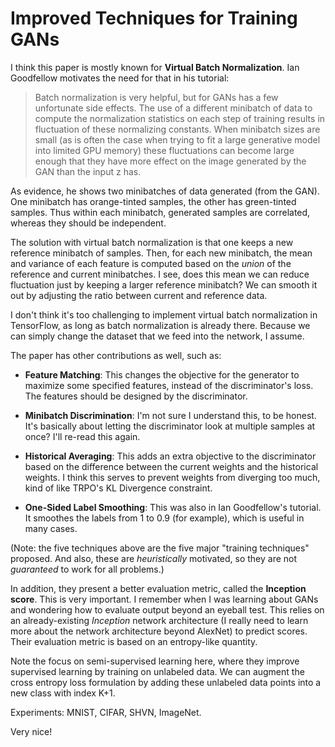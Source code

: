 # Improved Techniques for Training GANs

I think this paper is mostly known for **Virtual Batch Normalization**.  Ian
Goodfellow motivates the need for that in his tutorial:

> Batch normalization is very helpful, but for GANs has a few unfortunate side
> effects. The use of a different minibatch of data to compute the normalization
> statistics on each step of training results in fluctuation of these
> normalizing constants. When minibatch sizes are small (as is often the case
> when trying to fit a large generative model into limited GPU memory) these
> fluctuations can become large enough that they have more effect on the image
> generated by the GAN than the input z has. 

As evidence, he shows two minibatches of data generated (from the GAN). One
minibatch has orange-tinted samples, the other has green-tinted samples. Thus
within each minibatch, generated samples are correlated, whereas they should be
independent.

The solution with virtual batch normalization is that one keeps a new reference
minibatch of samples. Then, for each new minibatch, the mean and variance of
each feature is computed based on the *union* of the reference and current
minibatches. I see, does this mean we can reduce fluctuation just by keeping a
larger reference minibatch? We can smooth it out by adjusting the ratio between
current and reference data.

I don't think it's too challenging to implement virtual batch normalization in
TensorFlow, as long as batch normalization is already there. Because we can
simply change the dataset that we feed into the network, I assume.

The paper has other contributions as well, such as:

- **Feature Matching**: This changes the objective for the generator to maximize
  some specified features, instead of the discriminator's loss. The features
  should be designed by the discriminator.

- **Minibatch Discrimination**: I'm not sure I understand this, to be honest.
  It's basically about letting the discriminator look at multiple samples at
  once? I'll re-read this again.

- **Historical Averaging**: This adds an extra objective to the discriminator
  based on the difference between the current weights and the historical
  weights. I think this serves to prevent weights from diverging too much, kind
  of like TRPO's KL Divergence constraint.

- **One-Sided Label Smoothing**: This was also in Ian Goodfellow's tutorial. It
  smoothes the labels from 1 to 0.9 (for example), which is useful in many
  cases.

(Note: the five techniques above are the five major "training techniques"
proposed. And also, these are *heuristically* motivated, so they are not
*guaranteed* to work for all problems.)

In addition, they present a better evaluation metric, called the **Inception
score**. This is very important. I remember when I was learning about GANs and
wondering how to evaluate output beyond an eyeball test. This relies on an
already-existing *Inception* network architecture (I really need to learn more
about the network architecture beyond AlexNet) to predict scores. Their
evaluation metric is based on an entropy-like quantity.

Note the focus on semi-supervised learning here, where they improve supervised
learning by training on unlabeled data. We can augment the cross entropy loss
formulation by adding these unlabeled data points into a new class with index
K+1.

Experiments: MNIST, CIFAR, SHVN, ImageNet.

Very nice!
